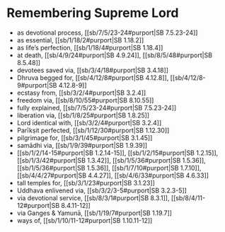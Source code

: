 # Remembering Supreme Lord

* as devotional process, [[sb/7/5/23-24#purport|SB 7.5.23-24]]
* as essential, [[sb/1/18/2#purport|SB 1.18.2]]
* as life’s perfection, [[sb/1/18/4#purport|SB 1.18.4]]
* at death, [[sb/4/9/24#purport|SB 4.9.24]], [[sb/8/5/48#purport|SB 8.5.48]]
* devotees saved via, [[sb/3/4/18#purport|SB 3.4.18]]
* Dhruva begged for, [[sb/4/12/8#purport|SB 4.12.8]], [[sb/4/12/8-9#purport|SB 4.12.8-9]]
* ecstasy from, [[sb/3/2/4#purport|SB 3.2.4]]
* freedom via, [[sb/8/10/55#purport|SB 8.10.55]]
* fully explained, [[sb/7/5/23-24#purport|SB 7.5.23-24]]
* liberation via, [[sb/1/8/25#purport|SB 1.8.25]]
* Lord identical with, [[sb/3/2/4#purport|SB 3.2.4]]
* Parīkṣit perfected, [[sb/1/12/30#purport|SB 1.12.30]]
* pilgrimage for, [[sb/3/1/45#purport|SB 3.1.45]]
* samādhi via, [[sb/1/9/39#purport|SB 1.9.39]]
*  [[sb/1/2/14-15#purport|SB 1.2.14-15]], [[sb/1/2/15#purport|SB 1.2.15]], [[sb/1/3/42#purport|SB 1.3.42]], [[sb/1/5/36#purport|SB 1.5.36]], [[sb/1/5/36#purport|SB 1.5.36]], [[sb/1/7/10#purport|SB 1.7.10]], [[sb/4/4/27#purport|SB 4.4.27]], [[sb/4/6/33#purport|SB 4.6.33]]
* tall temples for, [[sb/3/1/23#purport|SB 3.1.23]]
* Uddhava enlivened via, [[sb/3/2/3-5#purport|SB 3.2.3-5]]
* via devotional service, [[sb/8/3/1#purport|SB 8.3.1]], [[sb/8/4/11-12#purport|SB 8.4.11-12]]
* via Ganges & Yamunā, [[sb/1/19/7#purport|SB 1.19.7]]
* ways of, [[sb/1/10/11-12#purport|SB 1.10.11-12]]
